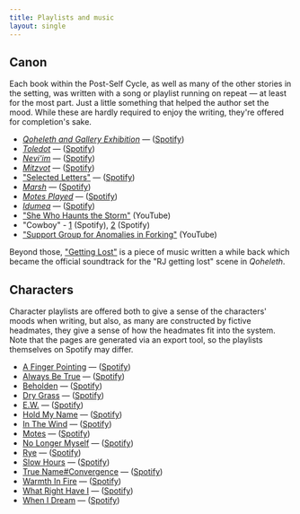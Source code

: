 ```yaml
---
title: Playlists and music
layout: single
---
```


## Canon

Each book within the Post-Self Cycle, as well as many of the other stories in the setting, was written with a song or playlist running on repeat — at least for the most part. Just a little something that helped the author set the mood. While these are hardly required to enjoy the writing, they're offered for completion's sake.
* [*Qoheleth and Gallery Exhibition*](qoheleth) — ([Spotify](https://open.spotify.com/playlist/5zRXvPUVxSuGjpzVu4N2Qw?si=8e5bdf5d974a4487))
* [*Toledot*](toledot) — ([Spotify](https://open.spotify.com/playlist/0irVoAkYEVR7LBrI9M1q5Z?si=1525f4d1b2c24195))
* [*Nevi'im*](neviim) — ([Spotify](https://open.spotify.com/playlist/5WqgcXtf6aIElLvwUskvAH?si=b6c7f22427044416))
* [*Mitzvot*](mitzvot) — ([Spotify](https://open.spotify.com/playlist/57ltPyWR4rRB65MHabWxVA?si=af174d0a468442e5))
* ["Selected Letters"](selected-letters) — ([Spotify](https://open.spotify.com/playlist/1QvvLpL09kGQMZnTstUD4f?si=b7637a76d39d43f7))
* [*Marsh*](marsh) — ([Spotify](https://open.spotify.com/playlist/37NQwp1zOcjN7eANsbFwuz?si=2cfac81bc27f4ed9))
* [*Motes Played*](motes-played) — ([Spotify](https://open.spotify.com/playlist/4zq0qWWk8VwNZj4YUePKBU?si=6ef6afd07b8942a9))
* [*Idumea*]() — ([Spotify]())
* ["She Who Haunts the Storm"](https://www.youtube.com/watch?v=1lTYPvArbGo) (YouTube)
* "Cowboy" - [1](https://open.spotify.com/track/62qiyZxpfg6wEIV6S5PE9y?si=1a6179b30b064d5a) (Spotify), [2](https://open.spotify.com/track/0HoaLXRp7jJtdQFunUyUGc?si=9ee056fef66e491c) (Spotify)
* ["Support Group for Anomalies in Forking"](https://youtu.be/J0taTmgq3qw) (YouTube)

Beyond those, ["Getting Lost"](/getting-lost.mp3) is a piece of music written a while back which became the official soundtrack for the "RJ getting lost" scene in *Qoheleth*.

## Characters

Character playlists are offered both to give a sense of the characters' moods when writing, but also, as many are constructed by fictive headmates, they give a sense of how the headmates fit into the system. Note that the pages are generated via an export tool, so the playlists themselves on Spotify may differ.


* [A Finger Pointing](characters/a-finger-pointing) — ([Spotify](https://open.spotify.com/playlist/2QYpTCKwIgEsKdS2inwa40?si=2b6332ae2b5e456c))
* [Always Be True](characters/always-be-true) — ([Spotify](https://open.spotify.com/playlist/6sZjQCew4KWDr2A5WH8GqY?si=e75f6ea9164a453f))
* [Beholden](characters/beholden) — ([Spotify](https://open.spotify.com/playlist/4Ss7qZaqKcHMKIyW6BDIOJ?si=2113e9d0038d4d54))
* [Dry Grass](characters/dry-grass) — ([Spotify](https://open.spotify.com/playlist/50CL0FiPgekXLmL8482CNY?si=438bc6db1d0a4467))
* [E.W.](characters/e.w.) — ([Spotify](https://open.spotify.com/playlist/1miAzrALWxOkGThXRWdcJv?si=d13cb68e2ca04e18))
* [Hold My Name](characters/hold-my-name) — ([Spotify](https://open.spotify.com/playlist/2ZmEkZn2i29GB2UVUpyPJX?si=dae11a8656db4781))
* [In The Wind](characters/in-the-wind) — ([Spotify](https://open.spotify.com/playlist/3sFDlp0ag3MoNCwOtcgcql?si=487ae4616df34b60))
* [Motes](characters/motes) — ([Spotify](https://open.spotify.com/playlist/4am3VwkPeIoEisnZmlxRdy?si=11e2607918b24ff4))
* [No Longer Myself](characters/no-longer-myself) — ([Spotify](https://open.spotify.com/playlist/6deOHtEuROJ1KnWgz8F6qG?si=98647eb0c17d43a0))
* [Rye](characters/rye) — ([Spotify](https://open.spotify.com/playlist/0dMbsWYzA6ikZzrE4KUxEs?si=db907bf4a3034fc6))
* [Slow Hours](characters/slow-hours) — ([Spotify](https://open.spotify.com/playlist/4TQnMa1oCg4IZahkgE5xPz?si=36349bd5ec1b4cdf))
* [True Name#Convergence](characters/true-name-tagged-convergence) — ([Spotify](https://open.spotify.com/playlist/1HbG94v5v1bTbhxvhwWpzK?si=bead9b526ef34afa))
* [Warmth In Fire](characters/warmth-in-fire) — ([Spotify](https://open.spotify.com/playlist/0ibAeEhpT8z72TjY09b8E7?si=5680a91de60743fe))
* [What Right Have I](characters/what-right-have-i) — ([Spotify](https://open.spotify.com/playlist/6PDUAk3udMZhPAWZXYRcfe?si=4ae948eeb7e946bb))
* [When I Dream](characters/when-i-dream) — ([Spotify](https://open.spotify.com/playlist/6CaNEK3PFX0Yf13eU8eeBA?si=5e8ca36318894ff0))

